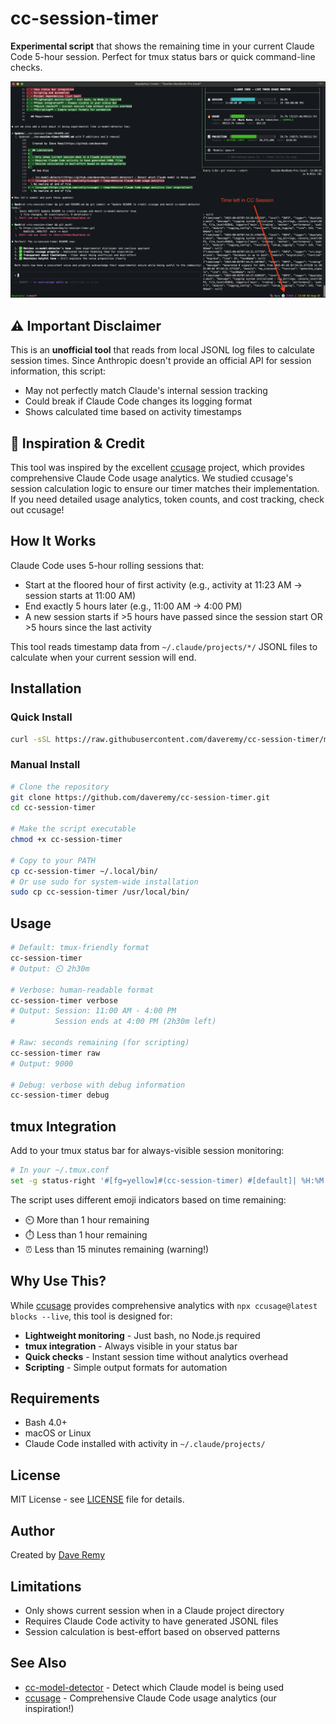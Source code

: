 # cc-session-timer

**Experimental script** that shows the remaining time in your current Claude Code 5-hour session. Perfect for tmux status bars or quick command-line checks.

![Demo showing session timer in tmux status bar](images/demo.png)

## ⚠️ Important Disclaimer

This is an **unofficial tool** that reads from local JSONL log files to calculate session times. Since Anthropic doesn't provide an official API for session information, this script:

- May not perfectly match Claude's internal session tracking
- Could break if Claude Code changes its logging format
- Shows calculated time based on activity timestamps

## 🙏 Inspiration & Credit

This tool was inspired by the excellent [ccusage](https://github.com/zckly/ccusage) project, which provides comprehensive Claude Code usage analytics. We studied ccusage's session calculation logic to ensure our timer matches their implementation. If you need detailed usage analytics, token counts, and cost tracking, check out ccusage!

## How It Works

Claude Code uses 5-hour rolling sessions that:
- Start at the floored hour of first activity (e.g., activity at 11:23 AM → session starts at 11:00 AM)
- End exactly 5 hours later (e.g., 11:00 AM → 4:00 PM)
- A new session starts if >5 hours have passed since the session start OR >5 hours since the last activity

This tool reads timestamp data from `~/.claude/projects/*/` JSONL files to calculate when your current session will end.

## Installation

### Quick Install

```bash
curl -sSL https://raw.githubusercontent.com/daveremy/cc-session-timer/main/install.sh | bash
```

### Manual Install

```bash
# Clone the repository
git clone https://github.com/daveremy/cc-session-timer.git
cd cc-session-timer

# Make the script executable
chmod +x cc-session-timer

# Copy to your PATH
cp cc-session-timer ~/.local/bin/
# Or use sudo for system-wide installation
sudo cp cc-session-timer /usr/local/bin/
```

## Usage

```bash
# Default: tmux-friendly format
cc-session-timer
# Output: ⏲️ 2h30m

# Verbose: human-readable format
cc-session-timer verbose
# Output: Session: 11:00 AM - 4:00 PM
#         Session ends at 4:00 PM (2h30m left)

# Raw: seconds remaining (for scripting)
cc-session-timer raw
# Output: 9000

# Debug: verbose with debug information
cc-session-timer debug
```

## tmux Integration

Add to your tmux status bar for always-visible session monitoring:

```bash
# In your ~/.tmux.conf
set -g status-right '#[fg=yellow]#(cc-session-timer) #[default]| %H:%M %d-%b-%y'
```

The script uses different emoji indicators based on time remaining:
- ⏲️ More than 1 hour remaining
- ⏱️ Less than 1 hour remaining
- ⏰ Less than 15 minutes remaining (warning!)

## Why Use This?

While [ccusage](https://github.com/zckly/ccusage) provides comprehensive analytics with `npx ccusage@latest blocks --live`, this tool is designed for:

- **Lightweight monitoring** - Just bash, no Node.js required
- **tmux integration** - Always visible in your status bar
- **Quick checks** - Instant session time without analytics overhead
- **Scripting** - Simple output formats for automation

## Requirements

- Bash 4.0+
- macOS or Linux
- Claude Code installed with activity in `~/.claude/projects/`

## License

MIT License - see [LICENSE](LICENSE) file for details.

## Author

Created by [Dave Remy](https://github.com/daveremy)

## Limitations

- Only shows current session when in a Claude project directory
- Requires Claude Code activity to have generated JSONL files
- Session calculation is best-effort based on observed patterns

## See Also

- [cc-model-detector](https://github.com/daveremy/cc-model-detector) - Detect which Claude model is being used
- [ccusage](https://github.com/zckly/ccusage) - Comprehensive Claude Code usage analytics (our inspiration!)